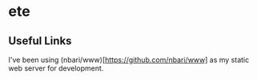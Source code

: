 # ete

## Useful Links

I've been using (nbari/www)[https://github.com/nbari/www] as my static web server for development.
